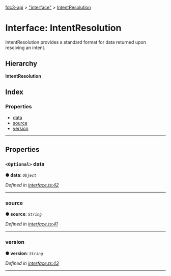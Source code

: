 [fdc3-api](../README.md) > ["interface"](../modules/_interface_.md) > [IntentResolution](../interfaces/_interface_.intentresolution.md)

# Interface: IntentResolution

IntentResolution provides a standard format for data returned upon resolving an intent.

## Hierarchy

**IntentResolution**

## Index

### Properties

* [data](_interface_.intentresolution.md#data)
* [source](_interface_.intentresolution.md#source)
* [version](_interface_.intentresolution.md#version)

---

## Properties

<a id="data"></a>

### `<Optional>` data

**● data**: *`Object`*

*Defined in [interface.ts:42](https://github.com/nkolba/API/blob/d58cd4b/src/interface.ts#L42)*

___
<a id="source"></a>

###  source

**● source**: *`String`*

*Defined in [interface.ts:41](https://github.com/nkolba/API/blob/d58cd4b/src/interface.ts#L41)*

___
<a id="version"></a>

###  version

**● version**: *`String`*

*Defined in [interface.ts:43](https://github.com/nkolba/API/blob/d58cd4b/src/interface.ts#L43)*

___


